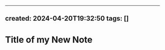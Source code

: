 
<!-- The actual contents of the template begin after the `---` thematic break immediately below this line-->
---
created: 2024-04-20T19:32:50
tags: []
---

# Title of my New Note